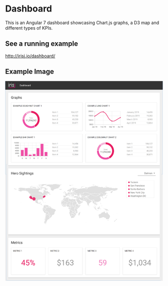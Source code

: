 # Dashboard

This is an Angular 7 dashboard showcasing Chart.js graphs, a D3 map and different types of KPIs.

## See a running example
http://irisj.io/dashboard/

## Example Image
![Map](src/assets/dashboard.png?raw=true "Title")

